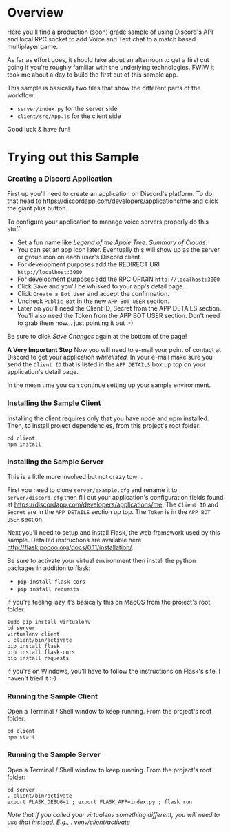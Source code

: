 # Overview
Here you'll find a production (soon) grade sample of using Discord's API 
and local RPC socket to add Voice and Text chat to a match based multiplayer 
game.

As far as effort goes, it should take about an afternoon to get a first 
cut going if you're roughly familiar with the underlying technologies. 
FWIW it took me about a day to build the first cut of this sample app.
 
This sample is basically two files that show the different parts of the workflow:
- `server/index.py` for the server side 
- `client/src/App.js` for the client side

Good luck & have fun!

# Trying out this Sample

### Creating a Discord Application

First up you'll need to create an application on Discord's platform. To 
do that head to https://discordapp.com/developers/applications/me and click
the giant plus button.

To configure your application to manage voice servers properly do this stuff:

- Set a fun name like _Legend of the Apple Tree: Summary of Clouds_.
- You can set an app icon later. Eventually this will show up as the 
    server or group icon on each user's Discord client. 
- For development purposes add the REDIRECT URI `http://localhost:3000`
- For development purposes add the RPC ORIGIN `http://localhost:3000`
- Click Save and you'll be whisked to your app's detail page.
- Click `Create a Bot User` and accept the confirmation.
- Uncheck `Public Bot` in the new `APP BOT USER` section.
 - Later on you'll need the Client ID, Secret from the APP DETAILS section. 
    You'll also need the Token from the APP BOT USER section. Don't need 
    to grab them now... just pointing it out :-) 

Be sure to click _Save Changes_ again at the bottom of the page!

**A Very Important Step** Now you will need to e-mail your point of 
contact at Discord to get your application _whitelisted._ In your e-mail 
make sure you send the `Client ID` that is listed in the `APP DETAILS` 
box up top on your application's detail page.

In the mean time you can continue setting up your sample environment.

### Installing the Sample Client
Installing the client requires only that you have node and npm installed.
Then, to install project dependencies, from this project's root folder:
```
cd client
npm install
```

### Installing the Sample Server
This is a little more involved but not crazy town.

First you need to clone `server/example.cfg` and rename it to `server/discord.cfg`
then fill out your application's configuration fields found at 
https://discordapp.com/developers/applications/me. The `Client ID` and 
`Secret` are in the `APP DETAILS` section up top. The `Token` is in 
the `APP BOT USER` section.

Next you'll need to setup and install Flask, the web framework used by 
this sample. Detailed instructions are available here 
http://flask.pocoo.org/docs/0.11/installation/.

Be sure to activate your virtual environment then install the python 
packages in addition to flask:
- `pip install flask-cors`
- `pip install requests`

If you're feeling lazy it's basically this on MacOS from the project's 
root folder:
```
sudo pip install virtualenv
cd server
virtualenv client
. client/bin/activate
pip install flask
pip install flask-cors
pip install requests
```

If you're on Windows, you'll have to follow the instructions on Flask's 
site. I haven't tried it :-)

### Running the Sample Client
Open a Terminal / Shell window to keep running. From the project's 
root folder:
```
cd client
npm start
```

### Running the Sample Server
Open a Terminal / Shell window to keep running. From the project's 
root folder:
```
cd server
. client/bin/activate
export FLASK_DEBUG=1 ; export FLASK_APP=index.py ; flask run
```

_Note that if you called your virtualenv something different, you will need to use that instead. E.g., . venv/client/activate_